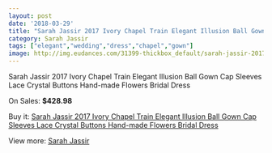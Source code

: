 ```yaml
---
layout: post
date: '2018-03-29'
title: "Sarah Jassir 2017 Ivory Chapel Train Elegant Illusion Ball Gown Cap Sleeves Lace Crystal Buttons Hand-made Flowers Bridal Dress"
category: Sarah Jassir
tags: ["elegant","wedding","dress","chapel","gown"]
image: http://img.eudances.com/31399-thickbox_default/sarah-jassir-2017-ivory-chapel-train-elegant-illusion-ball-gown-cap-sleeves-lace-crystal-buttons-hand-made-flowers-bridal-dress.jpg
---
```

Sarah Jassir 2017 Ivory Chapel Train Elegant Illusion Ball Gown Cap Sleeves Lace Crystal Buttons Hand-made Flowers Bridal Dress

On Sales: **$428.98**
<a href="https://www.eudances.com/en/sarah-jassir/9856-sarah-jassir-2017-ivory-chapel-train-elegant-illusion-ball-gown-cap-sleeves-lace-crystal-buttons-hand-made-flowers-bridal-dress.html"><amp-img layout="responsive" width="600" height="600" src="//img.eudances.com/31399-thickbox_default/sarah-jassir-2017-ivory-chapel-train-elegant-illusion-ball-gown-cap-sleeves-lace-crystal-buttons-hand-made-flowers-bridal-dress.jpg" alt="Sarah Jassir 2017 Ivory Chapel Train Elegant Illusion Ball Gown Cap Sleeves Lace Crystal Buttons Hand-made Flowers Bridal Dress 0" /></a>
<a href="https://www.eudances.com/en/sarah-jassir/9856-sarah-jassir-2017-ivory-chapel-train-elegant-illusion-ball-gown-cap-sleeves-lace-crystal-buttons-hand-made-flowers-bridal-dress.html"><amp-img layout="responsive" width="600" height="600" src="//img.eudances.com/31400-thickbox_default/sarah-jassir-2017-ivory-chapel-train-elegant-illusion-ball-gown-cap-sleeves-lace-crystal-buttons-hand-made-flowers-bridal-dress.jpg" alt="Sarah Jassir 2017 Ivory Chapel Train Elegant Illusion Ball Gown Cap Sleeves Lace Crystal Buttons Hand-made Flowers Bridal Dress 1" /></a>

Buy it: [Sarah Jassir 2017 Ivory Chapel Train Elegant Illusion Ball Gown Cap Sleeves Lace Crystal Buttons Hand-made Flowers Bridal Dress](https://www.eudances.com/en/sarah-jassir/9856-sarah-jassir-2017-ivory-chapel-train-elegant-illusion-ball-gown-cap-sleeves-lace-crystal-buttons-hand-made-flowers-bridal-dress.html "Sarah Jassir 2017 Ivory Chapel Train Elegant Illusion Ball Gown Cap Sleeves Lace Crystal Buttons Hand-made Flowers Bridal Dress")

View more: [Sarah Jassir](https://www.eudances.com/en/152-sarah-jassir "Sarah Jassir")